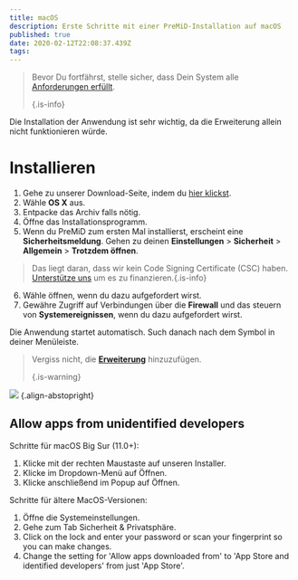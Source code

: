 ```yaml
---
title: macOS
description: Erste Schritte mit einer PreMiD-Installation auf macOS
published: true
date: 2020-02-12T22:08:37.439Z
tags:
---
```


> Bevor Du fortfährst, stelle sicher, dass Dein System alle [Anforderungen erfüllt](/install/requirements). 
> 
> {.is-info}

Die Installation der Anwendung ist sehr wichtig, da die Erweiterung allein nicht funktionieren würde.

# Installieren
1. Gehe zu unserer Download-Seite, indem du [hier klickst](https://premid.app/downloads).
2. Wähle **OS X** aus.
3. Entpacke das Archiv falls nötig.
4. Öffne das Installationsprogramm.
5. Wenn du PreMiD zum ersten Mal installierst, erscheint eine **Sicherheitsmeldung**. Gehen zu deinen **Einstellungen** > **Sicherheit** > **Allgemein** > **Trotzdem öffnen**.
> Das liegt daran, dass wir kein Code Signing Certificate (CSC) haben. [Unterstütze uns](https://www.patreon.com/Timeraa) um es zu finanzieren.{.is-info}
6. Wähle öffnen, wenn du dazu aufgefordert wirst.
7. Gewähre Zugriff auf Verbindungen über die **Firewall** und das steuern von **Systemereignissen**, wenn du dazu aufgefordert wirst.

Die Anwendung startet automatisch. Such danach nach dem Symbol in deiner Menüleiste.

> Vergiss nicht, die [ **Erweiterung**](/install) hinzuzufügen. 
> 
> {.is-warning}

![](https://img.icons8.com/color/2x/mac-logo.png) {.align-abstopright}

## Allow apps from unidentified developers
Schritte für macOS Big Sur (11.0+):
1. Klicke mit der rechten Maustaste auf unseren Installer.
2. Klicke im Dropdown-Menü auf Öffnen.
3. Klicke anschließend im Popup auf Öffnen.

Schritte für ältere MacOS-Versionen:
1. Öffne die Systemeinstellungen.
2. Gehe zum Tab Sicherheit & Privatsphäre.
3. Click on the lock and enter your password or scan your fingerprint so you can make changes.
4. Change the setting for 'Allow apps downloaded from' to 'App Store and identified developers' from just 'App Store'.